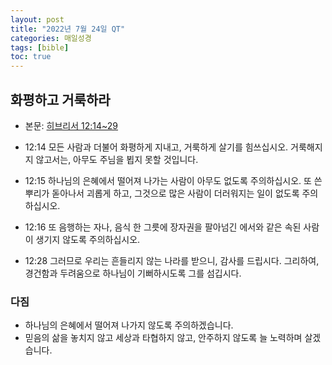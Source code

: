 ```yaml
---
layout: post
title: "2022년 7월 24일 QT"
categories: 매일성경
tags: [bible]
toc: true
---
```


## 화평하고 거룩하라
- 본문: [히브리서 12:14~29](https://www.bskorea.or.kr/bible/korbibReadpage.php?version=SAENEW&book=heb&chap=12&sec=14&cVersion=&fontSize=15px&fontWeight=normal#focus)

- 12:14 모든 사람과 더불어 화평하게 지내고, 거룩하게 살기를 힘쓰십시오. 거룩해지지 않고서는, 아무도 주님을 뵙지 못할 것입니다.
- 12:15 하나님의 은혜에서 떨어져 나가는 사람이 아무도 없도록 주의하십시오. 또 쓴 뿌리가 돋아나서 괴롭게 하고, 그것으로 많은 사람이 더러워지는 일이 없도록 주의하십시오.
- 12:16 또 음행하는 자나, 음식 한 그릇에 장자권을 팔아넘긴 에서와 같은 속된 사람이 생기지 않도록 주의하십시오.
- 12:28 그러므로 우리는 흔들리지 않는 나라를 받으니, 감사를 드립시다. 그리하여, 경건함과 두려움으로 하나님이 기뻐하시도록 그를 섬깁시다.

### 다짐
- 하나님의 은혜에서 떨어져 나가지 않도록 주의하겠습니다.
- 믿음의 삶을 놓치지 않고 세상과 타협하지 않고, 안주하지 않도록 늘 노력하며 살겠습니다.
